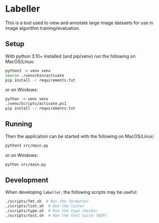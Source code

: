 # Labeller

This is a tool used to view and annotate large image datasets for use in image
algorithm training/evaluation.

## Setup

With python 3.10+ installed (and pip/venv) run the following on MacOS/Linux:

```sh
python3 -m venv venv
source ./venv/bin/activate
pip install -r requirements.txt
```

or on Windows:

```sh
python -m venv venv
./venv/Scripts/activate.ps1
pip install -r requirements.txt
```

## Running

Then the application can be started with the following on MacOS/Linux:

```sh
python3 src/main.py
```

or on Windows:

```sh
python src/main.py
```

## Development

When developing `labeller`, the following scripts may be useful:

```sh
./scripts/fmt.sh  # Run the formatter
./scripts/lint.sh  # Run the linter
./scripts/type.sh  # Run the type checker
./scripts/test.sh  # Run the test suite (WIP)
```
